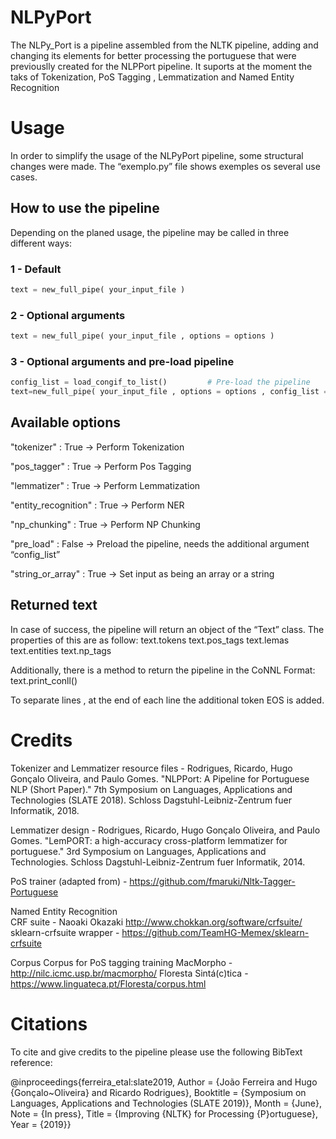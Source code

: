 # NLPyPort


The NLPy_Port is a pipeline assembled from the NLTK pipeline, adding and changing its elements for better processing the portuguese that were previouslly created for the NLPPort pipeline.
It suports at the moment the taks of Tokenization, PoS Tagging , Lemmatization and Named Entity Recognition


# Usage

In order to simplify the usage of the NLPyPort pipeline, some structural changes were made. The “exemplo.py” file shows exemples os several use cases.

## How to use the pipeline

Depending on the planed usage, the pipeline may be called in three different ways:

### 1  - Default 
```python
text = new_full_pipe( your_input_file )
```


### 2 - Optional arguments
```python
text = new_full_pipe( your_input_file , options = options )
```


### 3 - Optional arguments and pre-load pipeline
```python
config_list = load_congif_to_list()         # Pre-load the pipeline
text=new_full_pipe( your_input_file , options = options , config_list = config_list)
```


## Available options

"tokenizer" : True   -> Perform Tokenization

"pos_tagger" : True -> Perform Pos Tagging

"lemmatizer" : True -> Perform Lemmatization

"entity_recognition" : True -> Perform NER

"np_chunking" : True -> Perform NP Chunking

"pre_load" : False -> Preload the pipeline, needs the additional argument “config_list”

"string_or_array" : True -> Set input as being an array or a string


## Returned text

In case of success, the pipeline will return an object of the “Text” class. The properties of this are as follow:
    text.tokens
    text.pos_tags
    text.lemas
    text.entities
    text.np_tags

Additionally, there is a method to return the pipeline in the CoNNL Format:
    text.print_conll()

To separate lines , at the end of each line the additional token EOS is added.


# Credits


Tokenizer and Lemmatizer resource files - Rodrigues, Ricardo, Hugo Gonçalo Oliveira, and Paulo Gomes. "NLPPort: A Pipeline for Portuguese NLP (Short Paper)." 7th Symposium on Languages, Applications and Technologies (SLATE 2018). Schloss Dagstuhl-Leibniz-Zentrum fuer Informatik, 2018.

Lemmatizer design -  Rodrigues, Ricardo, Hugo Gonçalo Oliveira, and Paulo Gomes. "LemPORT: a high-accuracy cross-platform lemmatizer for portuguese." 3rd Symposium on Languages, Applications and Technologies. Schloss Dagstuhl-Leibniz-Zentrum fuer Informatik, 2014.

PoS trainer (adapted from) - https://github.com/fmaruki/Nltk-Tagger-Portuguese

Named Entity Recognition  
    CRF suite - Naoaki Okazaki http://www.chokkan.org/software/crfsuite/
    sklearn-crfsuite wrapper - https://github.com/TeamHG-Memex/sklearn-crfsuite

Corpus
Corpus for PoS tagging training
    MacMorpho - http://nilc.icmc.usp.br/macmorpho/ 
    Floresta Sintá(c)tica - https://www.linguateca.pt/Floresta/corpus.html
    
    

# Citations

To cite and give credits to the pipeline please use the following BibText reference:

@inproceedings{ferreira_etal:slate2019,
    Author = {João Ferreira and Hugo {Gonçalo~Oliveira} and Ricardo Rodrigues},
    Booktitle = {Symposium on Languages, Applications and Technologies (SLATE 2019)},
    Month = {June},
    Note = {In press},
    Title = {Improving {NLTK} for Processing {P}ortuguese},
    Year = {2019}}
